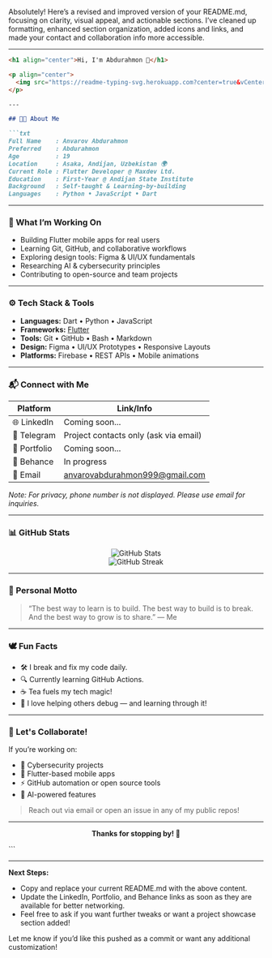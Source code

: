 Absolutely! Here’s a revised and improved version of your README.md, focusing on clarity, visual appeal, and actionable sections. I’ve cleaned up formatting, enhanced section organization, added icons and links, and made your contact and collaboration info more accessible.

---

```markdown
<h1 align="center">Hi, I'm Abdurahmon 👋</h1>

<p align="center">
  <img src="https://readme-typing-svg.herokuapp.com?center=true&vCenter=true&color=36BCF7&size=22&lines=Flutter+Dev+%F0%9F%93%B1;AI+Enthusiast+%F0%9F%94%A5;Cybersecurity+Curious+%F0%9F%92%BB;Open+Source+Lover+%F0%9F%91%8D" alt="Typing SVG"/>
</p>

---

## 🧑‍💻 About Me

```txt
Full Name    : Anvarov Abdurahmon
Preferred    : Abdurahmon
Age          : 19
Location     : Asaka, Andijan, Uzbekistan 🌍
Current Role : Flutter Developer @ Maxdev Ltd.
Education    : First-Year @ Andijan State Institute
Background   : Self-taught & Learning-by-building
Languages    : Python • JavaScript • Dart
```

---

### 🔭 What I’m Working On
- Building Flutter mobile apps for real users
- Learning Git, GitHub, and collaborative workflows
- Exploring design tools: Figma & UI/UX fundamentals
- Researching AI & cybersecurity principles
- Contributing to open-source and team projects

---

### ⚙️ Tech Stack & Tools

- **Languages:** Dart • Python • JavaScript
- **Frameworks:** [Flutter](https://flutter.dev/)
- **Tools:** Git • GitHub • Bash • Markdown
- **Design:** Figma • UI/UX Prototypes • Responsive Layouts
- **Platforms:** Firebase • REST APIs • Mobile animations

---

### 📬 Connect with Me

| Platform   | Link/Info                                      |
|------------|------------------------------------------------|
| 🌐 LinkedIn   | Coming soon...                                 |
| 💬 Telegram   | Project contacts only (ask via email)           |
| 📝 Portfolio  | Coming soon...                                 |
| 🎨 Behance    | In progress                                    |
| 📧 Email      | anvarovabdurahmon999@gmail.com                 |

_Note: For privacy, phone number is not displayed. Please use email for inquiries._

---

### 📊 GitHub Stats

<p align="center">
  <img src="https://github-readme-stats.vercel.app/api?username=AbdurahmonDev&show_icons=true&theme=tokyonight&hide_title=true" alt="GitHub Stats" />
  <br />
  <img src="https://github-readme-streak-stats.herokuapp.com/?user=AbdurahmonDev&theme=tokyonight" alt="GitHub Streak" />
</p>

---

### 💫 Personal Motto

> “The best way to learn is to build. The best way to build is to break. And the best way to grow is to share.” — Me

---

### 🕊️ Fun Facts

- 🛠 I break and fix my code daily.
- 🔍 Currently learning GitHub Actions.
- ☕ Tea fuels my tech magic!
- 💬 I love helping others debug — and learning through it!

---

### 🤝 Let's Collaborate!

If you’re working on:
- 🔐 Cybersecurity projects
- 📱 Flutter-based mobile apps
- ⚡ GitHub automation or open source tools
- 🧠 AI-powered features

> Reach out via email or open an issue in any of my public repos!

---

<p align="center"><b>Thanks for stopping by! 🎯</b></p>
```

---

**Next Steps:**  
- Copy and replace your current README.md with the above content.
- Update the LinkedIn, Portfolio, and Behance links as soon as they are available for better networking.
- Feel free to ask if you want further tweaks or want a project showcase section added!

Let me know if you’d like this pushed as a commit or want any additional customization!

